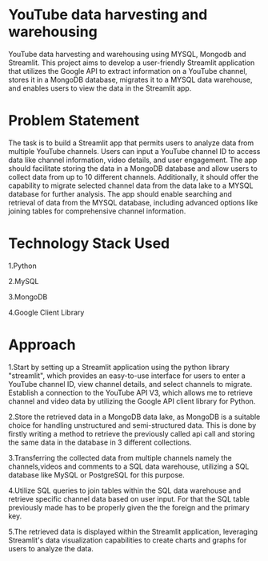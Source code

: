 # YouTube data harvesting and warehousing
YouTube data harvesting and warehousing using MYSQL, Mongodb and Streamlit. This project aims to develop a user-friendly Streamlit application that utilizes the Google API to extract information on a YouTube channel, stores it in a MongoDB database, migrates it to a MYSQL data warehouse, and enables users to view the data in the Streamlit app.

# Problem Statement
The task is to build a Streamlit app that permits users to analyze data from multiple YouTube channels. Users can input a YouTube channel ID to access data like channel information, video details, and user engagement. The app should facilitate storing the data in a MongoDB database and allow users to collect data from up to 10 different channels. Additionally, it should offer the capability to migrate selected channel data from the data lake to a MYSQL database for further analysis. The app should enable searching and retrieval of data from the MYSQL database, including advanced options like joining tables for comprehensive channel information.

# Technology Stack Used

1.Python

2.MySQL

3.MongoDB

4.Google Client Library

# Approach

1.Start by setting up a Streamlit application using the python library "streamlit", which provides an easy-to-use interface for users to enter a YouTube channel ID, view channel details, and select channels to migrate.
Establish a connection to the YouTube API V3, which allows me to retrieve channel and video data by utilizing the Google API client library for Python.

2.Store the retrieved data in a MongoDB data lake, as MongoDB is a suitable choice for handling unstructured and semi-structured data. This is done by firstly writing a method to retrieve the previously called api call and storing the same data in the database in 3 different collections.

3.Transferring the collected data from multiple channels namely the channels,videos and comments to a SQL data warehouse, utilizing a SQL database like MySQL or PostgreSQL for this purpose.

4.Utilize SQL queries to join tables within the SQL data warehouse and retrieve specific channel data based on user input. For that the SQL table previously made has to be properly given the the foreign and the primary key.

5.The retrieved data is displayed within the Streamlit application, leveraging Streamlit's data visualization capabilities to create charts and graphs for users to analyze the data.
